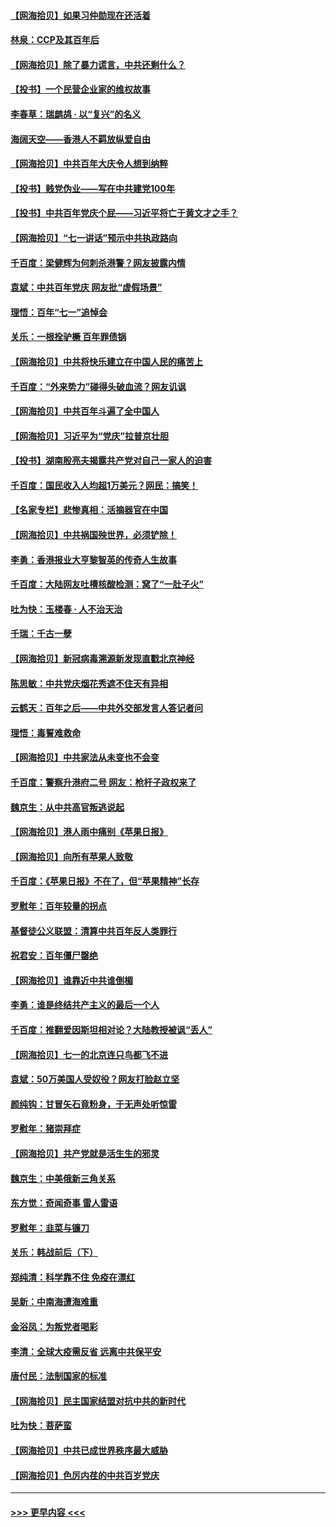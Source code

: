 #### [【网海拾贝】如果习仲勋现在还活着](../pages/nsc993/n13073410.md?t=07081301) 
#### [林泉：CCP及其百年后](../pages/nsc993/n13073226.md?t=07081301) 
#### [【网海拾贝】除了暴力谎言，中共还剩什么？](../pages/nsc993/n13071082.md?t=07081301) 
#### [【投书】一个民营企业家的维权故事](../pages/nsc993/n13070932.md?t=07081301) 
#### [李春草：瑞鹧鸪 · 以“复兴”的名义](../pages/nsc993/n13069984.md?t=07081301) 
#### [海阔天空——香港人不羁放纵爱自由](../pages/nsc993/n13069407.md?t=07081301) 
#### [【网海拾贝】中共百年大庆令人想到纳粹](../pages/nsc993/n13068483.md?t=07081301) 
#### [【投书】贱党伪业——写在中共建党100年](../pages/nsc993/n13067843.md?t=07081301) 
#### [【投书】中共百年党庆个屁——习近平将亡于黄文才之手？](../pages/nsc993/n13067425.md?t=07081301) 
#### [【网海拾贝】“七一讲话”预示中共执政路向](../pages/nsc993/n13066434.md?t=07081301) 
#### [千百度：梁健辉为何刺杀港警？网友披露内情](../pages/nsc993/n13066979.md?t=07081301) 
#### [袁斌：中共百年党庆 网友批“虚假场景”](../pages/nsc993/n13066385.md?t=07081301) 
#### [理悟：百年“七一”追悼会](../pages/nsc993/n13066106.md?t=07081301) 
#### [关乐：一根拴驴橛 百年罪债锅](../pages/nsc993/n13066089.md?t=07081301) 
#### [【网海拾贝】中共将快乐建立在中国人民的痛苦上](../pages/nsc993/n13064939.md?t=07081301) 
#### [千百度：“外来势力”碰得头破血流？网友讥讽](../pages/nsc993/n13064878.md?t=07081301) 
#### [【网海拾贝】中共百年斗遍了全中国人](../pages/nsc993/n13060020.md?t=07081301) 
#### [【网海拾贝】习近平为“党庆”拉普京壮胆](../pages/nsc993/n13057781.md?t=07081301) 
#### [【投书】湖南殷亮夫揭露共产党对自己一家人的迫害](../pages/nsc993/n13057744.md?t=07081301) 
#### [千百度：国民收入人均超1万美元？网民：搞笑！](../pages/nsc993/n13057692.md?t=07081301) 
#### [【名家专栏】悲惨真相：活摘器官在中国](../pages/nsc993/n13056611.md?t=07081301) 
#### [【网海拾贝】中共祸国殃世界，必须铲除！](../pages/nsc993/n13056011.md?t=07081301) 
#### [李勇：香港报业大亨黎智英的传奇人生故事](../pages/nsc993/n13055258.md?t=07081301) 
#### [千百度：大陆网友吐槽核酸检测：窝了“一肚子火”](../pages/nsc993/n13055194.md?t=07081301) 
#### [吐为快：玉楼春 · 人不治天治](../pages/nsc993/n13054028.md?t=07081301) 
#### [千瑞：千古一孽](../pages/nsc993/n13054016.md?t=07081301) 
#### [【网海拾贝】新冠病毒溯源新发现直戳北京神经](../pages/nsc993/n13052425.md?t=07081301) 
#### [陈思敏：中共党庆烟花秀遮不住天有异相](../pages/nsc993/n13052020.md?t=07081301) 
#### [云鹤天：百年之后——中共外交部发言人答记者问](../pages/nsc993/n13051604.md?t=07081301) 
#### [理悟：毒誓难救命](../pages/nsc993/n13051601.md?t=07081301) 
#### [【网海拾贝】中共家法从未变也不会变](../pages/nsc993/n13050366.md?t=07081301) 
#### [千百度：警察升港府二号 网友：枪杆子政权来了](../pages/nsc993/n13050261.md?t=07081301) 
#### [魏京生：从中共高官叛逃说起](../pages/nsc993/n13048997.md?t=07081301) 
#### [【网海拾贝】港人雨中痛别《苹果日报》](../pages/nsc993/n13048941.md?t=07081301) 
#### [【网海拾贝】向所有苹果人致敬](../pages/nsc993/n13046795.md?t=07081301) 
#### [千百度：《苹果日报》不在了，但“苹果精神”长存](../pages/nsc993/n13046703.md?t=07081301) 
#### [罗慰年：百年较量的拐点](../pages/nsc993/n13046542.md?t=07081301) 
#### [基督徒公义联盟：清算中共百年反人类罪行](../pages/nsc993/n13046499.md?t=07081301) 
#### [祝君安：百年僵尸罄绝](../pages/nsc993/n13045595.md?t=07081301) 
#### [【网海拾贝】谁靠近中共谁倒楣](../pages/nsc993/n13044667.md?t=07081301) 
#### [李勇：谁是终结共产主义的最后一个人](../pages/nsc993/n13044397.md?t=07081301) 
#### [千百度：推翻爱因斯坦相对论？大陆教授被讽“丢人”](../pages/nsc993/n13043908.md?t=07081301) 
#### [【网海拾贝】七一的北京连只鸟都飞不进](../pages/nsc993/n13041377.md?t=07081301) 
#### [袁斌：50万美国人受奴役？网友打脸赵立坚](../pages/nsc993/n13041330.md?t=07081301) 
#### [颜纯钩：甘冒矢石竟粉身，于无声处听惊雷](../pages/nsc993/n13041140.md?t=07081301) 
#### [罗慰年：猪崇拜症](../pages/nsc993/n13041071.md?t=07081301) 
#### [【网海拾贝】共产党就是活生生的邪灵](../pages/nsc993/n13036627.md?t=07081301) 
#### [魏京生：中美俄新三角关系](../pages/nsc993/n13035986.md?t=07081301) 
#### [东方觉：奇闻奇事 雷人雷语](../pages/nsc993/n13035878.md?t=07081301) 
#### [罗慰年：韭菜与镰刀](../pages/nsc993/n13034374.md?t=07081301) 
#### [关乐：韩战前后（下）](../pages/nsc993/n13034113.md?t=07081301) 
#### [郑纯清：科学靠不住 免疫在漂红](../pages/nsc993/n13034093.md?t=07081301) 
#### [吴新：中南海遭海难重](../pages/nsc993/n13034084.md?t=07081301) 
#### [金浴凤：为叛党者喝彩](../pages/nsc993/n13034058.md?t=07081301) 
#### [李清：全球大疫需反省 远离中共保平安](../pages/nsc993/n13033784.md?t=07081301) 
#### [唐付民：法制国家的标准](../pages/nsc993/n13032944.md?t=07081301) 
#### [【网海拾贝】民主国家结盟对抗中共的新时代](../pages/nsc993/n13031717.md?t=07081301) 
#### [吐为快：菩萨蛮](../pages/nsc993/n13030033.md?t=07081301) 
#### [【网海拾贝】中共已成世界秩序最大威胁](../pages/nsc993/n13028138.md?t=07081301) 
#### [【网海拾贝】色厉内荏的中共百岁党庆](../pages/nsc993/n13025582.md?t=07081301) 

----
#### [ >>> 更早内容 <<< ](../indexes/nsc993-earlier.md)
